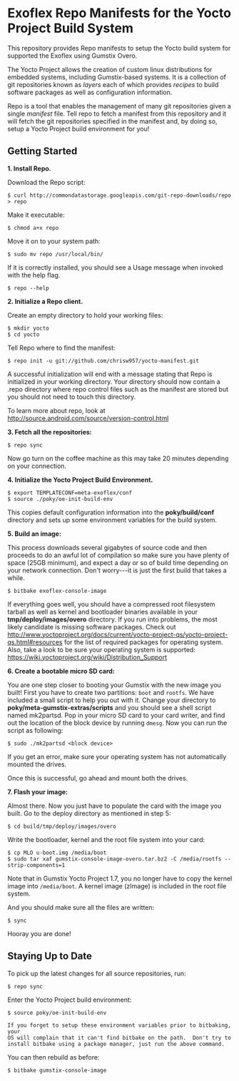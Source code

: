 Exoflex Repo Manifests for the Yocto Project Build System
=============================================
This repository provides Repo manifests to setup the Yocto build system for 
supported the Exoflex using Gumstix Overo.

The Yocto Project allows the creation of custom linux distributions for embedded
systems, including Gumstix-based systems.  It is a collection of git
repositories known as *layers* each of which provides *recipes* to build
software packages as well as configuration information.

Repo is a tool that enables the management of many git repositories given a 
single *manifest* file.  Tell repo to fetch a manifest from this repository and
it will fetch the git repositories specified in the manifest and, by doing so,
setup a Yocto Project build environment for you!

Getting Started
---------------
**1.  Install Repo.**

Download the Repo script:

    $ curl http://commondatastorage.googleapis.com/git-repo-downloads/repo > repo

Make it executable:

    $ chmod a+x repo

Move it on to your system path:

    $ sudo mv repo /usr/local/bin/

If it is correctly installed, you should see a Usage message when invoked
with the help flag.

    $ repo --help

**2.  Initialize a Repo client.**

Create an empty directory to hold your working files:

    $ mkdir yocto
    $ cd yocto

Tell Repo where to find the manifest:

    $ repo init -u git://github.com/chrisw957/yocto-manifest.git 

A successful initialization will end with a message stating that Repo is
initialized in your working directory. Your directory should now
contain a .repo directory where repo control files such as the manifest are
stored but you should not need to touch this directory.
   
To learn more about repo, look at http://source.android.com/source/version-control.html 

**3.  Fetch all the repositories:**

    $ repo sync

Now go turn on the coffee machine as this may take 20 minutes depending on
your connection.

**4.  Initialize the Yocto Project Build Environment.**

    $ export TEMPLATECONF=meta-exoflex/conf 
    $ source ./poky/oe-init-build-env

This copies default configuration information into the **poky/build/conf**
directory and sets up some environment variables for the build system.

**5.  Build an image:**

This process downloads several gigabytes of source code and then proceeds to
do an awful lot of compilation so make sure you have plenty of space (25GB
minimum), and expect a day or so of build time depending on your network
connection.  Don't worry---it is just the first build that takes a while.

    $ bitbake exoflex-console-image

If everything goes well, you should have a compressed root filesystem
tarball as well as kernel and bootloader binaries available in your
**tmp/deploy/images/overo** directory.  If you run into problems, the most likely
candidate is missing software packages.  Check out
http://www.yoctoproject.org/docs/current/yocto-project-qs/yocto-project-qs.html#resources
for the list of required packages for operating system. Also, take
a look to be sure your operating system is supported:
https://wiki.yoctoproject.org/wiki/Distribution_Support


**6. Create a bootable micro SD card:**

You are one step closer to booting your Gumstix with the new image you built! 
First you have to create two partitions: `boot` and `rootfs`. We have included 
a small script to help you out with it. Change your directory to 
**poky/meta-gumstix-extras/scripts** and you should see a shell script named mk2partsd.
Pop in your micro SD card to your card writer, and find out the location of 
the block device by running `dmesg`. Now you can run the script as following:

    $ sudo ./mk2partsd <block device> 
    
If you get an error, make sure your operating system has not automatically mounted 
the drives. 

Once this is successful, go ahead and mount both the drives. 

**7. Flash your image:**

Almost there. Now you just have to populate the card with the image you built. 
Go to the deploy directory as mentioned in step 5:

    $ cd build/tmp/deploy/images/overo
    
Write the bootloader, kernel and the root file system into your card:

    $ cp MLO u-boot.img /media/boot
    $ sudo tar xaf gumstix-console-image-overo.tar.bz2 -C /media/rootfs --strip-components=1

Note that in Gumstix Yocto Project 1.7, you no longer have to copy the kernel image into `/media/boot`.
A kernel image (zImage) is included in the root file system.

And you should make sure all the files are written:

    $ sync

Hooray you are done!

Staying Up to Date
------------------
To pick up the latest changes for all source repositories, run:

    $ repo sync

Enter the Yocto Project build environment:

    $ source poky/oe-init-build-env

    If you forget to setup these environment variables prior to bitbaking, your 
    OS will complain that it can't find bitbake on the path.  Don't try to
    install bitbake using a package manager, just run the above command.

You can then rebuild as before:

    $ bitbake gumstix-console-image

